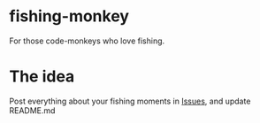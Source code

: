 # fishing-monkey
For those code-monkeys who love fishing. 

# The idea
Post everything about your fishing moments in [Issues](https://github.com/nakupanda/fishing-monkey/issues), and update README.md
